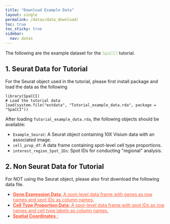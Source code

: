 ```yaml
---
title: "Download Example Data"
layout: single
permalink: /datas/data_download/
toc: true
toc_sticky: true
sidebar:
  nav: datas
---
```



The following are the example dataset for the <span style="font-family: 'ABeeZee', sans-serif; color: #94C47D;">SpaCCI</span> tutorial.

## 1. Seurat Data for Tutorial
For the Seurat object used in the tutorial, please first install package and load the data as the following

    library(SpaCCI)
    # Load the tutorial data
    load(system.file("extdata", "Tutorial_example_data.rda", package = "SpaCCI"))

After loading `Tutorial_example_data.rda`, the following objects should be available:
- `Example_Seurat`: A Seurat object containing 10X Visium data with an associated image.
- `cell_prop_df`: A data frame containing spot-level cell type proportions.
- `interest_region_Spot_IDs`: Spot IDs for conducting "regional" analysis.
    
## 2. Non Seurat Data for Tutorial
For NOT using the Seurat object, please also first download the following data file. 

- **<a href="https://github.com/LitingKu/SpaCCI/blob/main/SpaCCI_tutorial_files/data/normalized_gene_spot_df.csv" style="color: #FF5733;">Gene Expression Data**: A spot-level data frame with genes as row
    names and spot IDs as column names.
- **<a href="https://github.com/LitingKu/SpaCCI/blob/main/SpaCCI_tutorial_files/data/cell_prop_df.csv" style="color: #FF5733;">Cell Type Proportion Data**: A spot-level data frame with spot IDs
    as row names and cell type labels as column names.
- **<a href="https://github.com/LitingKu/SpaCCI/blob/main/SpaCCI_tutorial_files/data/spatial_coords_df.csv" style="color: #FF5733;">Spatial Coordinates** :  

